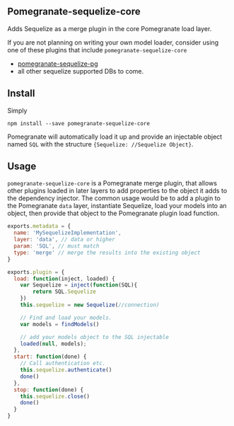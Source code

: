## Pomegranate-sequelize-core

Adds Sequelize as a merge plugin in the core Pomegranate load layer.

If you are not planning on writing your own model loader, consider using one of these plugins that include `pomegranate-sequelize-core`

* [pomegranate-sequelize-pg](https://github.com/Pomegranate/pomegranate-sequelize-pg)
* all other sequelize supported DBs to come.

## Install

Simply

```shell
npm install --save pomegranate-sequelize-core
```

Pomegranate will automatically load it up and provide
an injectable object named `SQL` with the structure
`{Sequelize: //Sequelize Object}`.

## Usage

`pomegranate-sequelize-core` is a Pomegranate merge plugin, that allows other plugins loaded in later layers to add properties to the object it adds to the dependency injector. The common usage would be to add a plugin to the Pomegranate `data` layer, instantiate Sequelize, load your models into an object, then provide that object to the Pomegranate plugin load function.

```javascript
exports.metadata = {
  name: 'MySequelizeImplementation',
  layer: 'data', // data or higher
  param: 'SQL', // must match
  type: 'merge' // merge the results into the existing object
}

exports.plugin = {
  load: function(inject, loaded) {
    var Sequelize = inject(function(SQL){
    	return SQL.Sequelize
    })
    this.sequelize = new Sequelize(//connection)

    // Find and load your models.
    var models = findModels()

    // add your models object to the SQL injectable
    loaded(null, models);
  },
  start: function(done) {
    // Call authentication etc.
    this.sequelize.authenticate()
    done()
  },
  stop: function(done) {
    this.sequelize.close()
    done()
  }
}

```
